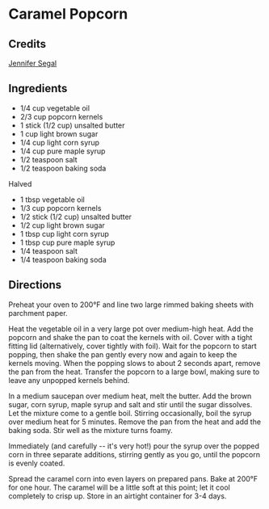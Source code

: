 # Caramel Popcorn

## Credits

[Jennifer Segal](https://www.onceuponachef.com/recipes/homemade-caramel-corn.html)

## Ingredients

- 1/4 cup vegetable oil
- 2/3 cup popcorn kernels
- 1 stick (1/2 cup) unsalted butter
- 1 cup light brown sugar
- 1/4 cup light corn syrup
- 1/4 cup pure maple syrup
- 1/2 teaspoon salt
- 1/2 teaspoon baking soda

Halved 

- 1 tbsp vegetable oil
- 1/3 cup popcorn kernels
- 1/2 stick (1/2 cup) unsalted butter
- 1/2 cup light brown sugar
- 1 tbsp cup light corn syrup
- 1 tbsp cup pure maple syrup
- 1/4 teaspoon salt
- 1/4 teaspoon baking soda

## Directions

Preheat your oven to 200°F and line two large rimmed baking sheets with
parchment paper.

Heat the vegetable oil in a very large pot over medium-high heat. Add the
popcorn and shake the pan to coat the kernels with oil. Cover with a tight
fitting lid (alternatively, cover tightly with foil). Wait for the popcorn to
start popping, then shake the pan gently every now and again to keep the
kernels moving. When the popping slows to about 2 seconds apart, remove the pan
from the heat. Transfer the popcorn to a large bowl, making sure to leave any
unpopped kernels behind.

In a medium saucepan over medium heat, melt the butter. Add the brown sugar,
corn syrup, maple syrup and salt and stir until the sugar dissolves. Let the
mixture come to a gentle boil. Stirring occasionally, boil the syrup over
medium heat for 5 minutes. Remove the pan from the heat and add the baking
soda. Stir well as the mixture turns foamy.

Immediately (and carefully -- it's very hot!) pour the syrup over the popped
corn in three separate additions, stirring gently as you go, until the popcorn
is evenly coated.

Spread the caramel corn into even layers on prepared pans. Bake at 200°F for
one hour. The caramel will be a little soft at this point; let it cool
completely to crisp up. Store in an airtight container for 3-4 days.


